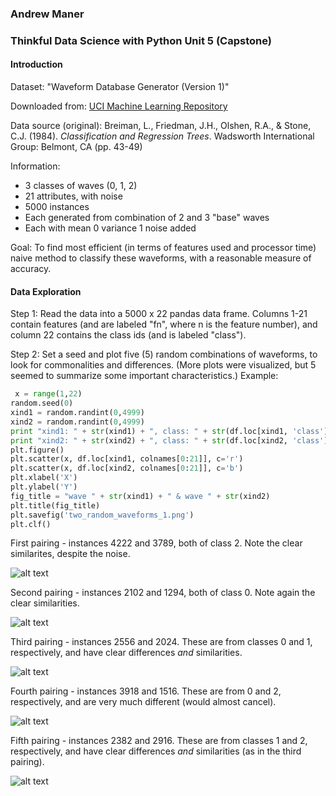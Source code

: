 ### Andrew Maner 
### Thinkful Data Science with Python Unit 5 (Capstone)

#### Introduction

Dataset: "Waveform Database Generator (Version 1)"

Downloaded from: [UCI Machine Learning Repository](https://archive.ics.uci.edu/ml/datasets/Waveform+Database+Generator+%28Version+1%29)

Data source (original):  Breiman, L., Friedman, J.H., Olshen, R.A., & Stone, C.J. (1984). *Classification and Regression Trees*. Wadsworth International Group: Belmont, CA (pp. 43-49)

Information:

* 3 classes of waves (0, 1, 2)
* 21 attributes, with noise
* 5000 instances
* Each generated from combination of 2 and 3 "base" waves
* Each with mean 0 variance 1 noise added

Goal: To find most efficient (in terms of features used and processor time) naive method to classify these waveforms, with a reasonable measure of accuracy.

#### Data Exploration

Step 1: Read the data into a 5000 x 22 pandas data frame.  Columns 1-21 contain features (and are labeled "fn", where n is the feature number), and column 22 contains the class ids (and is labeled "class").

Step 2: Set a seed and plot five (5) random combinations of waveforms, to look for commonalities and differences.  (More plots were visualized, but 5 seemed to summarize some important characteristics.)  Example:

```python
 x = range(1,22)
random.seed(0)
xind1 = random.randint(0,4999)
xind2 = random.randint(0,4999)
print "xind1: " + str(xind1) + ", class: " + str(df.loc[xind1, 'class'])
print "xind2: " + str(xind2) + ", class: " + str(df.loc[xind2, 'class'])
plt.figure()
plt.scatter(x, df.loc[xind1, colnames[0:21]], c='r')
plt.scatter(x, df.loc[xind2, colnames[0:21]], c='b')
plt.xlabel('X')
plt.ylabel('Y')
fig_title = "wave " + str(xind1) + " & wave " + str(xind2)
plt.title(fig_title)
plt.savefig('two_random_waveforms_1.png')
plt.clf()
```

First pairing - instances 4222 and 3789, both of class 2.  Note the clear similarites, despite the noise.

![alt text](https://github.com/amaner/waveforms/blob/master/two_random_waveforms_1.png)

Second pairing - instances 2102 and 1294, both of class 0.  Note again the clear similarities.

![alt text](https://github.com/amaner/waveforms/blob/master/two_random_waveforms_2.png)

Third pairing - instances 2556 and 2024.  These are from classes 0 and 1, respectively, and have clear differences *and* similarities.  

![alt text](https://github.com/amaner/waveforms/blob/master/two_random_waveforms_3.png)

Fourth pairing - instances 3918 and 1516.  These are from 0 and 2, respectively, and are very much different (would almost cancel).

![alt text](https://github.com/amaner/waveforms/blob/master/two_random_waveforms_4.png)

Fifth pairing - instances 2382 and 2916.  These are from classes 1 and 2, respectively, and have clear differences *and* similarities (as in the third pairing).

![alt text](https://github.com/amaner/waveforms/blob/master/two_random_waveforms_5.png)
